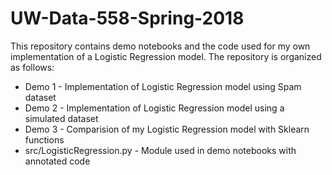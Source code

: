 # UW-Data-558-Spring-2018

This repository contains demo notebooks and the code used for my own implementation of a Logistic Regression model. The repository is organized as follows:

 * Demo 1 - Implementation of Logistic Regression model using Spam dataset
 * Demo 2 - Implementation of Logistic Regression model using a simulated dataset
 * Demo 3 - Comparision of my Logistic Regression model with Sklearn functions
 * src/LogisticRegression.py - Module used in demo notebooks with annotated code

